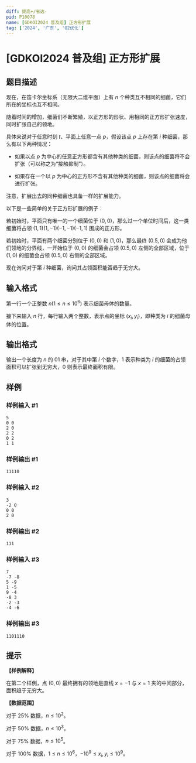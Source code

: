 ```yaml
---
diff: 提高+/省选-
pid: P10078
name: [GDKOI2024 普及组] 正方形扩展
tag: ['2024', '广东', 'O2优化']
---
```

# [GDKOI2024 普及组] 正方形扩展
## 题目描述

现在，在笛卡尔坐标系（无限大二维平面）上有 $n$ 个种类互不相同的细菌，它们所在的坐标也互不相同。

随着时间的增加，细菌们不断繁殖，以正方形的形状、用相同的正方形扩张速度，同时扩张自己的领地。

具体来说对于任意时刻 $t$、平面上任意一点 $p$，假设该点 $p$ 上存在第 $i$ 种细菌，那么有以下两种情况：

- 如果以点 $p$ 为中心的任意正方形都含有其他种类的细菌，则该点的细菌将不会扩张（可以称之为“接触抑制”）。

- 如果存在一个以 $p$ 为中心的正方形不含有其他种类的细菌，则该点的细菌将会进行扩张。

注意，扩展出去的同种细菌也具备一样的扩展能力。

以下是一些简单的关于正方形扩展的例子：

若初始时，平面只有唯一的一个细菌位于 $(0, 0)$，那么过一个单位时间后，这一类细菌将占领 $(1, 1) (1, -1) (-1, -1) (-1, 1)$ 围成的正方形。

若初始时，平面有两个细菌分别位于 $(0, 0)$ 和 $(1, 0)$，那么最终 $(0.5, 0)$ 会成为他们领地的分界线，一开始位于 $(0, 0)$ 的细菌会占领 $(0.5, 0)$ 左侧的全部区域，位于 $(1, 0)$ 的细菌会占领 $(0.5, 0)$ 右侧的全部区域。

现在询问对于第 $i$ 种细菌，询问其占领面积能否趋于无穷大。
## 输入格式

第一行一个正整数 $n(1 \leq n \leq 10^6)$ 表示细菌母体的数量。

接下来输入 $n$ 行，每行输入两个整数，表示点的坐标 $(x_i, y_i)$，即种类为 $i$ 的细菌母体的位置。
## 输出格式

输出一个长度为 $n$ 的 $01$ 串，对于其中第 $i$ 个数字，$1$ 表示种类为 $i$ 的细菌的占领面积可以扩张到无穷大，$0$ 则表示最终面积有限。
## 样例

### 样例输入 #1
```
5
0 0
2 0
2 2
0 2
1 1
```
### 样例输出 #1
```
11110
```
### 样例输入 #2
```
3
-2 0
0 0
2 0
```
### 样例输出 #2
```
111
```
### 样例输入 #3
```
7
-7 -8
5 -9
1 -5
9 -4
-8 3
-2 -3
-4 -6
```
### 样例输出 #3
```
1101110
```
## 提示

**【样例解释】**

在第二个样例，点 $(0, 0)$ 最终拥有的领地是直线 $x = -1$ 与 $x = 1$ 夹的中间部分，面积趋于无穷大。

**【数据范围】**

对于 $25\%$ 数据，$n \leq 10^2$。

对于 $50\%$ 数据，$n \leq 10^3$。

对于 $75\%$ 数据，$n \leq 10^5$。

对于 $100\%$ 数据，$1\leq n \leq 10^6$，$-10^9 \leq x_i, y_i \leq 10^9$。
